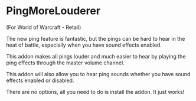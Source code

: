 # PingMoreLouderer

(For World of Warcraft - Retail)


The new ping feature is fantastic, but the pings can be hard to hear in the heat of battle, especially when you have sound effects enabled.

This addon makes all pings louder and much easier to hear by playing the ping effects through the master volume channel.

This addon will also allow you to hear ping sounds whether you have sound effects enabled or disabled.

There are no options, all you need to do is install the addon. It just works!

